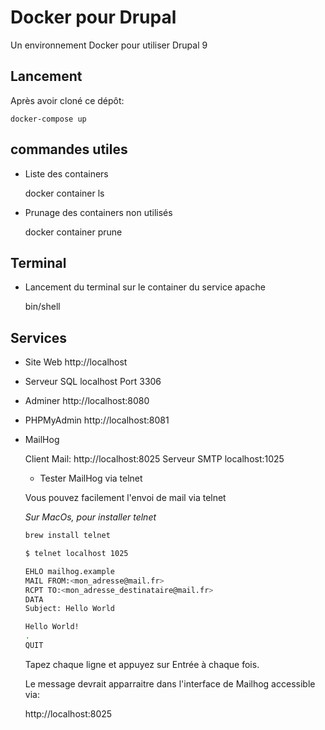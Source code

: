 # Docker pour Drupal

Un environnement Docker pour utiliser Drupal 9

## Lancement

Après avoir cloné ce dépôt:

	docker-compose up

## commandes utiles

* Liste des containers

	docker container ls

* Prunage des containers non utilisés

	docker container prune

## Terminal

* Lancement du terminal sur le container du service apache

	bin/shell

## Services

* Site Web
    http://localhost

* Serveur SQL
    localhost
    Port 3306

* Adminer
    http://localhost:8080

* PHPMyAdmin
	http://localhost:8081

* MailHog

    Client Mail: http://localhost:8025
    Serveur SMTP localhost:1025

    * Tester MailHog via telnet

    Vous pouvez facilement l'envoi de mail via telnet

    *Sur MacOs, pour installer telnet*

    ```bash
    brew install telnet
    ```

    ```bash
    $ telnet localhost 1025

    EHLO mailhog.example
    MAIL FROM:<mon_adresse@mail.fr>
    RCPT TO:<mon_adresse_destinataire@mail.fr>
    DATA
    Subject: Hello World

    Hello World!
    .
    QUIT
    ```

    Tapez chaque ligne et appuyez sur Entrée à chaque fois.

    Le message devrait apparraitre dans l'interface de Mailhog accessible via:

    http://localhost:8025
